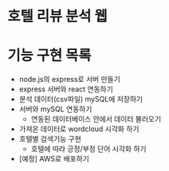 # 호텔 리뷰 분석 웹

# 기능 구현 목록

- node.js의 express로 서버 만들기
- express 서버와 react 연동하기
- 분석 데이터(csv파일) mySQL에 저장하기
- 서버와 mySQL 연동하기
  - 연동된 데이터베이스 안에서 데이터 불러오기
- 가져온 데이터로 wordcloud 시각화 하기
- 호텔별 검색기능 구현
  - 호텔에 따라 긍정/부정 단어 시각화 하기
- [예정] AWS로 배포하기
